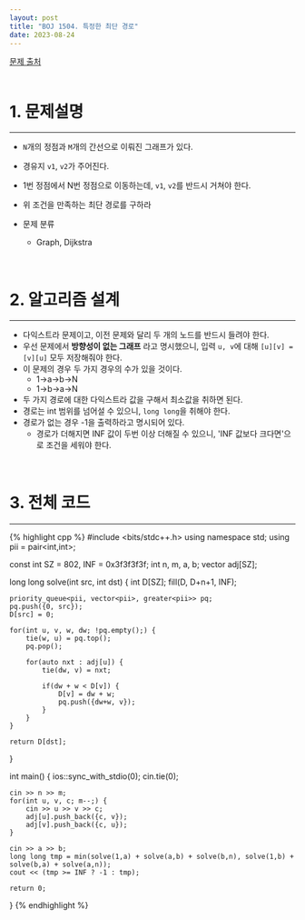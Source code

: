 ```yaml
---
layout: post
title: "BOJ 1504. 특정한 최단 경로"
date: 2023-08-24
---
```


[문제 출처](https://www.acmicpc.net/problem/1504) <br/><br/>

# 1. 문제설명
<hr>

- `N`개의 정점과 `M`개의 간선으로 이뤄진 그래프가 있다.
- 경유지 `v1`, `v2`가 주어진다.
- 1번 정점에서 N번 정점으로 이동하는데, `v1`, `v2`를 반드시 거쳐야 한다.
- 위 조건을 만족하는 최단 경로를 구하라

- 문제 분류
  - Graph, Dijkstra


<br/>

# 2. 알고리즘 설계
<hr>

- 다익스트라 문제이고, 이전 문제와 달리 두 개의 노드를 반드시 들려야 한다.
- 우선 문제에서 **방향성이 없는 그래프** 라고 명시했으니, 입력 `u, v`에 대해 `[u][v] = [v][u]` 모두 저장해줘야 한다.
- 이 문제의 경우 두 가지 경우의 수가 있을 것이다.
  - 1->a->b->N
  - 1->b->a->N
- 두 가지 경로에 대한 다익스트라 값을 구해서 최소값을 취하면 된다.
- 경로는 int 범위를 넘어설 수 있으니, `long long`을 취해야 한다.
- 경로가 없는 경우 -1을 출력하라고 명시되어 있다.
  - 경로가 더해지면 INF 값이 두번 이상 더해질 수 있으니, 'INF 값보다 크다면'으로 조건을 세워야 한다.


<br/>

# 3. 전체 코드
<hr>

{% highlight cpp %}
#include <bits/stdc++.h>
using namespace std;
using pii = pair<int,int>;

const int SZ = 802, INF = 0x3f3f3f3f;
int n, m, a, b;
vector<pii> adj[SZ];

long long solve(int src, int dst) {
	int D[SZ];
	fill(D, D+n+1, INF);

	priority_queue<pii, vector<pii>, greater<pii>> pq;
	pq.push({0, src});
	D[src] = 0;

	for(int u, v, w, dw; !pq.empty();) {
		tie(w, u) = pq.top();
		pq.pop();

		for(auto nxt : adj[u]) {
			tie(dw, v) = nxt;

			if(dw + w < D[v]) {
				D[v] = dw + w;
				pq.push({dw+w, v});
			}
		}
	}

	return D[dst];
}

int main() {
	ios::sync_with_stdio(0);
	cin.tie(0);

	cin >> n >> m;
	for(int u, v, c; m--;) {
		cin >> u >> v >> c;
		adj[u].push_back({c, v});
		adj[v].push_back({c, u});
	}

	cin >> a >> b;
	long long tmp = min(solve(1,a) + solve(a,b) + solve(b,n), solve(1,b) + solve(b,a) + solve(a,n));
	cout << (tmp >= INF ? -1 : tmp);

	return 0;
}
{% endhighlight %}